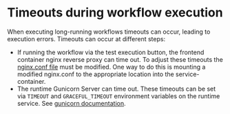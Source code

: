 # Timeouts during workflow execution

When executing long-running workflows timeouts can occur, leading to execution errors. Timeouts can occur at different steps:
* If running the workflow via the test execution button, the frontend container nginx reverse proxy can time out. To adjust these timeouts the [nginx.conf file](../../frontend/nginx.conf) must be modified. One way to do this is mounting a modified nginx.conf to the appropriate location into the service-container.
* The runtime Gunicorn Server can time out. These timeouts can be set via `TIMEOUT` and `GRACEFUL_TIMEOUT` environment variables on the runtime service. See [gunicorn documentation](https://docs.gunicorn.org/en/stable/settings.html#timeout).